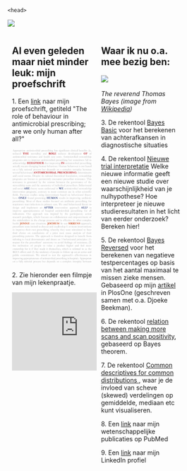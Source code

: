 <html>
    
    <head>
<meta name="viewport" content="width=device-width, initial-scale=1">
<style>
* {
  box-sizing: border-box;
}
.column {
  float: left;
  width: 50%;
  padding: 10px;
}

/* Clear floats after the columns */
.row:after {
  content: "";
  display: table;
  clear: both;
}
</style>
</head>  
<body>
<img src="IMG_1505.jpeg" style="width 200px;height:auto;">
 <div class="row">
  <div class="column">
    <h2>Al even geleden maar niet minder leuk: mijn proefschrift</h2>
<p> 1. Een <a href="proefschrift Jonne Sikkens.pdf" target="_blank">link</a> naar mijn proefschrift, getiteld "The role of behaviour in antimicrobial prescribing; are we only human after all?"</p>
<a href="proefschrift Jonne Sikkens.pdf" target="_blank">
    <img src="20181219 Cover proefschrift groot.jpg" alt="cover proefschrift" style="width:300px;height:auto;"> 
</a>
<p>2. Zie hieronder een filmpje van mijn lekenpraatje.</p>
<iframe width="300" height="177" src="https://www.youtube.com/embed/1f3OyCzw0ec" frameborder="0" allow="accelerometer; autoplay; encrypted-media; gyroscope; picture-in-picture" allowfullscreen></iframe>
</div>
  <div class="column">
    <h2>Waar ik nu o.a. mee bezig ben:</h2>
<img src="https://upload.wikimedia.org/wikipedia/commons/d/d4/Thomas_Bayes.gif" style="width 50px;height:auto;">
<p><i>The reverend Thomas Bayes (image from <a href="https://en.wikipedia.org/wiki/Thomas_Bayes#/media/File:Thomas_Bayes.gif" target="_blank">Wikipedia</a>)</i><p>
<p></p>
<p>3. De rekentool <a href="https://jonne.shinyapps.io/BayesBasic/" target="_blank">Bayes Basic</a> voor het berekenen van achterafkansen in diagnostische situaties</p>
<p>4. De rekentool <a href="https://jonne.shinyapps.io/MinimalBayesFactor/" target="_blank">Nieuwe trial interpretatie</a> Welke nieuwe informatie geeft een nieuwe studie over waarschijnlijkheid van je nulhypothese? Hoe interpreteer je nieuwe studieresultaten in het licht van eerder onderzoek? Bereken hier!</p>
<p>5. De rekentool <a href="https://jonne.shinyapps.io/BayesReverse/" target="_blank">Bayes Reversed</a> voor het berekenen van negatieve testpercentages op basis van het aantal maximaal te missen zieke mensen. Gebaseerd op mijn <a href="https://journals.plos.org/plosone/article?id=10.1371/journal.pone.0150891" target="_blank">artikel</a> in PlosOne (geschreven samen met o.a. Djoeke Beekman).</p>
<p>6. De rekentool <a href="https://jonne.shinyapps.io/Bayes_how_many_CTs/" target="_blank">relation between making more scans and scan positivity</a>, gebaseerd op Bayes theorem.</p>
<p>7. De rekentool <a href="https://jonne.shinyapps.io/Descriptives/" target="_blank">Common descriptives for common distributions </a>, waar je de invloed van scheve (skewed) verdelingen op gemiddelde, mediaan etc kunt visualiseren.
<p>8. Een <a href="https://www.ncbi.nlm.nih.gov/pubmed/?term=sikkens%20jj%5BAuthor%5D&cmd=DetailsSearch" target="_blank">link</a> naar mijn wetenschappelijke publicaties op PubMed</p>
<p>9. Een <a href="https://www.linkedin.com/in/jonnesikkens/" target="_blank">link</a> naar mijn LinkedIn profiel</p>

